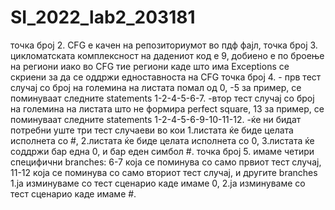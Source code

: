 # SI_2022_lab2_203181
точка број 2. CFG е качен на репозиториумот во пдф фајл,
точка број 3. цикломатската комплексност на дадениот код е 9, добиено е по броење на региони иако во CFG тие региони каде што има Exceptions се скриени за да се оддржи едноставноста на CFG
точка број 4. - прв тест случај со број на големина на листата помал од 0, -5 за пример, се поминуваат следните statements 1-2-4-5-6-7. -втор тест случај со број на големина на листата што не формира perfect square, 13 за пример, се поминуваат следните statements 1-2-4-5-6-9-10-11-12. -ќе ни бидат потребни уште три тест случаеви во кои 1.листата ќе биде целата исполнета со #, 2.листата ќе биде целата исполнета со 0, 3.листата ќе соддржи бар една 0, и бар еден симбол #.
точка број 5. имаме четири специфични branches: 6-7 која се поминува со само првиот тест случај, 11-12 која се поминува со само вториот тест случај, и другите branches 1.ја изминуваме со тест сценарио каде имаме 0, 2.ја изминуваме со тест сценарио каде имаме #.
